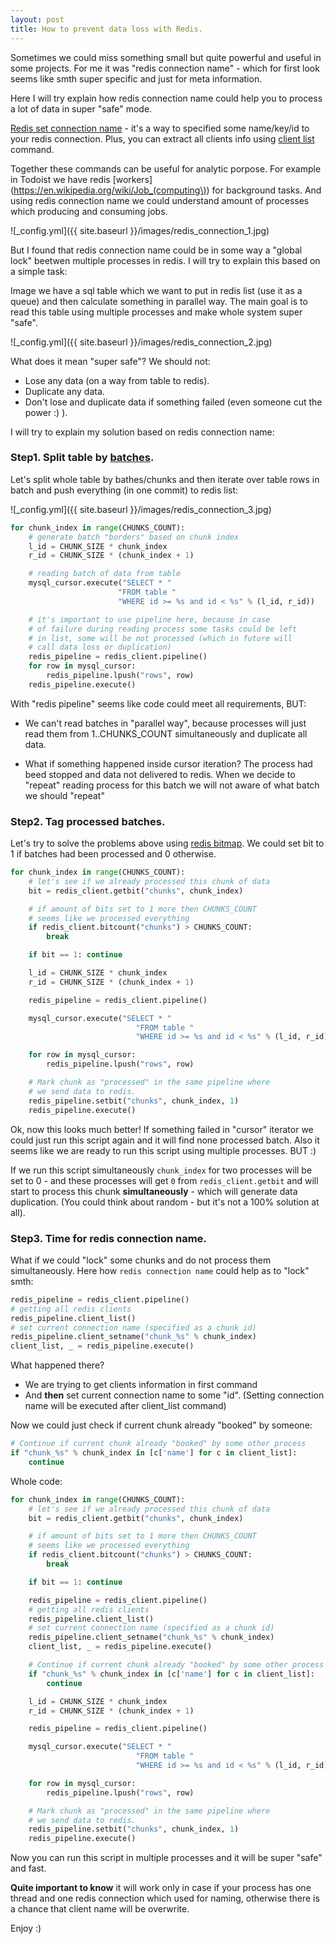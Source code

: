 ```yaml
---
layout: post
title: How to prevent data loss with Redis.
---
```


Sometimes we could miss something small but quite powerful and useful in some projects.
For me it was "redis connection name" - which for first look seems like smth super specific and just for meta information.

Here I will try explain how redis connection name could help you to process a lot of data
in super "safe" mode.

[Redis set connection name](https://redis.io/commands/client-setname) - it's a way to specified some name/key/id to your redis connection. Plus, you can extract all clients info using  [client list](https://redis.io/commands/client-list) command.

Together these commands can be useful for analytic porpose. For example in Todoist we have redis [workers](https://en.wikipedia.org/wiki/Job_(computing\)) for background tasks. And using redis connection name we could understand amount of processes which producing and consuming jobs.

![_config.yml]({{ site.baseurl }}/images/redis_connection_1.jpg)

But I found that redis connection name could be in some way a "global lock" beetwen multiple processes in redis. I will try to explain this based on a simple task:

Image we have a sql table which we want to put in redis list (use it as a queue) and then calculate something in parallel way. The main goal is to read this table using multiple processes and make whole system super "safe".

![_config.yml]({{ site.baseurl }}/images/redis_connection_2.jpg)

What does it mean "super safe"? We should not:

- Lose any data (on a way from table to redis).
- Duplicate any data.
- Don't lose and duplicate data if something failed (even someone cut the power :) ).

I will try to explain my solution based on redis connection name:

### Step1. Split table by [batches](https://en.wikipedia.org/wiki/Batch_processing).

Let's split whole table by bathes/chunks and then iterate over table rows in batch and
push everything (in one commit) to redis list:


![_config.yml]({{ site.baseurl }}/images/redis_connection_3.jpg)


```python
for chunk_index in range(CHUNKS_COUNT):
    # generate batch "borders" based on chunk index
    l_id = CHUNK_SIZE * chunk_index
    r_id = CHUNK_SIZE * (chunk_index + 1)

    # reading batch of data from table
    mysql_cursor.execute("SELECT * "
                        "FROM table "
                        "WHERE id >= %s and id < %s" % (l_id, r_id))

    # it's important to use pipeline here, because in case
    # of failure during reading process some tasks could be left
    # in list, some will be not processed (which in future will
    # call data loss or duplication)
    redis_pipeline = redis_client.pipeline()
    for row in mysql_cursor:
        redis_pipeline.lpush("rows", row)
    redis_pipeline.execute()
```

With "redis pipeline" seems like code could meet all requirements, BUT:

- We can't read batches in "parallel way", because processes will just read them from
1..CHUNKS_COUNT simultaneously and duplicate all data.

- What if something happened inside cursor iteration? The process had beed stopped and
data not delivered to redis. When we decide to "repeat" reading process for this batch we will not aware of what batch we should "repeat"

### Step2. Tag processed batches. 

Let's try to solve the problems above using [redis bitmap](https://redis.io/commands/SETBIT). We could set bit to 1 if batches had been processed and 0 otherwise.

```python
for chunk_index in range(CHUNKS_COUNT):
    # let's see if we already processed this chunk of data
    bit = redis_client.getbit("chunks", chunk_index)

    # if amount of bits set to 1 more then CHUNKS_COUNT 
    # seems like we processed everything
    if redis_client.bitcount("chunks") > CHUNKS_COUNT:
        break

    if bit == 1: continue

    l_id = CHUNK_SIZE * chunk_index
    r_id = CHUNK_SIZE * (chunk_index + 1)

    redis_pipeline = redis_client.pipeline()

    mysql_cursor.execute("SELECT * "
                            "FROM table "
                            "WHERE id >= %s and id < %s" % (l_id, r_id))

    for row in mysql_cursor:
        redis_pipeline.lpush("rows", row)

    # Mark chunk as "processed" in the same pipeline where
    # we send data to redis.
    redis_pipeline.setbit("chunks", chunk_index, 1)
    redis_pipeline.execute()
```


Ok, now this looks much better! If something failed in "cursor" iterator we could 
just run this script again and it will find none processed batch. Also it seems like
we are ready to run this script using multiple processes. BUT :)

If we run this script simultaneously `chunk_index` for two processes will be set to 0 -
and these processes will get `0` from `redis_client.getbit` and will start to process this chunk **simultaneously** - which will generate data duplication. (You could think about random - but it's not a 100% solution at all).

### Step3. Time for redis connection name. 

What if we could "lock" some chunks and do not process them simultaneously. Here how `redis connection name` could help as to "lock" smth:

```python
redis_pipeline = redis_client.pipeline()
# getting all redis clients
redis_pipeline.client_list()
# set current connection name (specified as a chunk id)
redis_pipeline.client_setname("chunk_%s" % chunk_index)
client_list, _ = redis_pipeline.execute()
```

What happened there?

- We are trying to get clients information in first command
- And **then** set current connection name to some "id". (Setting connection name will be executed after client_list command)

Now we could just check if current chunk already "booked" by someone:

```python
# Continue if current chunk already "booked" by some other process
if "chunk_%s" % chunk_index in [c['name'] for c in client_list]:
    continue
```

Whole code:

```python
for chunk_index in range(CHUNKS_COUNT):
    # let's see if we already processed this chunk of data
    bit = redis_client.getbit("chunks", chunk_index)

    # if amount of bits set to 1 more then CHUNKS_COUNT 
    # seems like we processed everything
    if redis_client.bitcount("chunks") > CHUNKS_COUNT:
        break

    if bit == 1: continue

    redis_pipeline = redis_client.pipeline()
    # getting all redis clients
    redis_pipeline.client_list()
    # set current connection name (specified as a chunk id)
    redis_pipeline.client_setname("chunk_%s" % chunk_index)
    client_list, _ = redis_pipeline.execute()

    # Continue if current chunk already "booked" by some other process
    if "chunk_%s" % chunk_index in [c['name'] for c in client_list]:
        continue

    l_id = CHUNK_SIZE * chunk_index
    r_id = CHUNK_SIZE * (chunk_index + 1)

    redis_pipeline = redis_client.pipeline()

    mysql_cursor.execute("SELECT * "
                            "FROM table "
                            "WHERE id >= %s and id < %s" % (l_id, r_id))

    for row in mysql_cursor:
        redis_pipeline.lpush("rows", row)

    # Mark chunk as "processed" in the same pipeline where
    # we send data to redis.
    redis_pipeline.setbit("chunks", chunk_index, 1)
    redis_pipeline.execute()
```

Now you can run this script in multiple processes and it will be super "safe" and fast. 

**Quite important to know** it will work only in case if your process has one thread and one redis connection which used for naming, otherwise there is a chance that client name will be overwrite.

Enjoy :)
